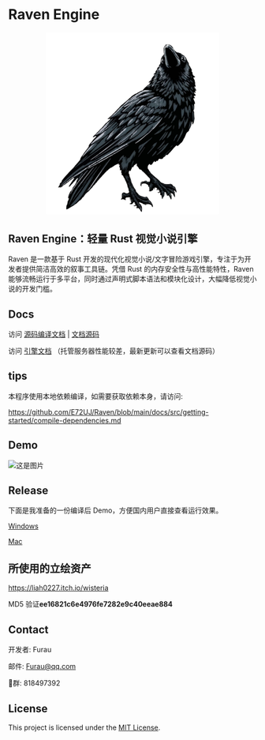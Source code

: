 # Raven Engine
<div style="text-align:center">
<img src="/demo/logo.png" width="350" alt="logo">
</div>


## Raven Engine：轻量 Rust 视觉小说引擎

Raven 是一款基于 Rust 开发的现代化视觉小说/文字冒险游戏引擎，专注于为开发者提供简洁高效的叙事工具链。凭借 Rust 的内存安全性与高性能特性，Raven 能够流畅运行于多平台，同时通过声明式脚本语法和模块化设计，大幅降低视觉小说的开发门槛。

## Docs

访问 [源码编译文档](https://code.raven.rs/ "中文文档") | [文档源码](/docs "文档源码")

访问 [引擎文档](https://doc.raven.rs/ "中文文档")
（托管服务器性能较差，最新更新可以查看文档源码）
## tips
本程序使用本地依赖编译，如需要获取依赖本身，请访问:

https://github.com/E72UJ/Raven/blob/main/docs/src/getting-started/compile-dependencies.md
## Demo
![这是图片](https://pic1.imgdb.cn/item/6827b98858cb8da5c8f78dbc.png "Magic Gardens")

## Release
下面是我准备的一份编译后 Demo，方便国内用户直接查看运行效果。

[Windows](https://www.hostize.com/zh/v/_Ynpj6G6oI)

[Mac](https://www.hostize.com/zh/v/3FBteCgwTS)
## 所使用的立绘资产

https://liah0227.itch.io/wisteria

MD5 验证**ee16821c6e4976fe7282e9c40eeae884**

## Contact

开发者: Furau

邮件: Furau@qq.com

🐧群: 818497392

## License

This project is licensed under the [MIT License](LICENSE).
